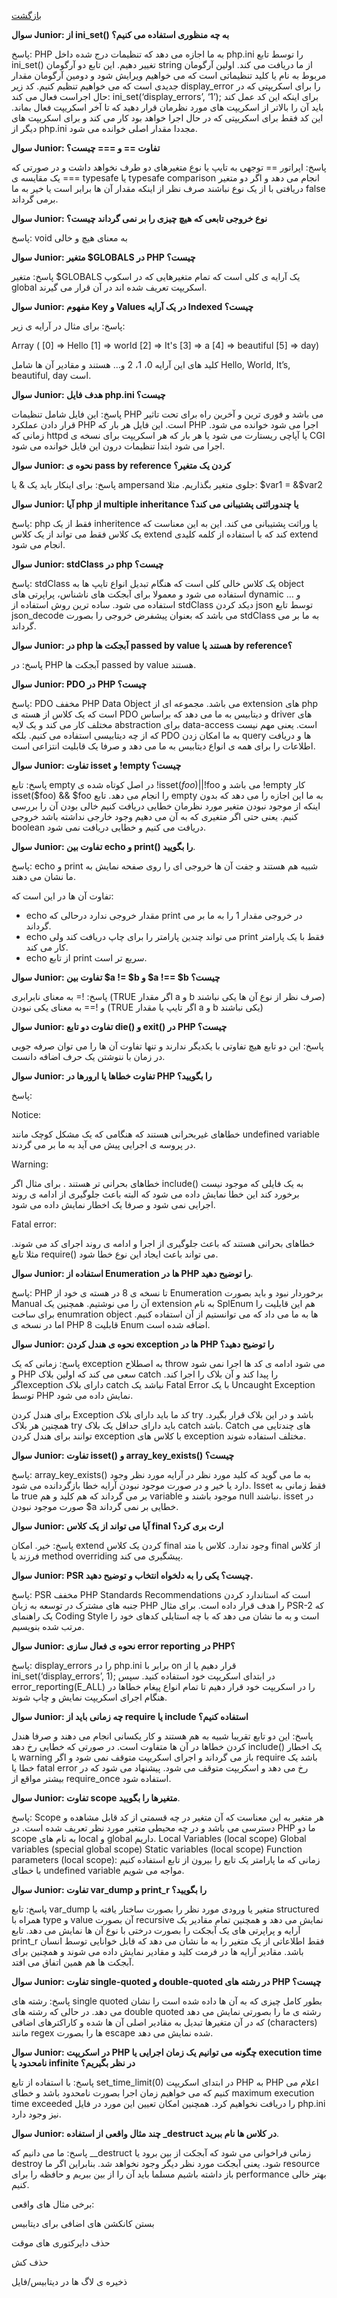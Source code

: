 <a href="https://github.com/4myr/fullstack-interview-questions/blob/main/README.md">بازگشت</a>

**سوال Junior: از ini_set() به چه منظوری استفاده می کنیم؟**

پاسخ: PHP به ما اجازه می دهد که تنظیمات درج شده داخل php.ini  را توسط تابع ini_set() تغییر دهیم. این تابع دو آرگومان string از ما دریافت می کند. اولین آرگومان مربوط به نام یا کلید تنظیماتی است که می خواهیم ویرایش شود و دومین آرگومان مقدار جدیدی است که می خواهیم تنظیم کنیم.
کد زیر display_error را برای اسکریپتی که در حال اجراست فعال می کند:
ini_set(‘display_errors’, ‘1’);
برای اینکه این کد عمل کند باید آن را بالاتر از اسکریپت های مورد نظرمان قرار دهید که تا آخر اسکریپت فعال 	بماند. این کد فقط برای اسکریپتی که در حال اجرا خواهد بود کار می کند و برای اسکریپت های دیگر از 		php.ini مجددا مقدار اصلی خوانده می شود.


**سوال Junior: تفاوت == و === چیست؟**

پاسخ: اپراتور == توجهی به تایپ یا نوع متغیرهای دو طرف نخواهد داشت و در صورتی که === یک مقایسه ی 	typesafe یا typesafe comparison انجام می دهد و اگر دو متغیر دریافتی با از یک نوع نباشند صرف نظر 	از اینکه مقدار آن ها برابر است یا خیر به ما false برمی گرداند.


**سوال Junior: نوع خروجی تابعی که هیچ چیزی را بر نمی گرداند چیست؟**

پاسخ: void به معنای هیچ و خالی


**سوال Junior: متغیر $GLOBALS در PHP چیست؟**

پاسخ: متغیر $GLOBALS یک آرایه ی کلی است که تمام متغیرهایی که در اسکوپ global اسکریپت تعریف شده اند 	در آن قرار می گیرند.


**سوال Junior: مفهوم Key و Values در یک آرایه Indexed چیست؟**

پاسخ: برای مثال در آرایه ی زیر:

Array ( [0] => Hello [1] => world [2] => It's [3] => a [4] => beautiful [5] => day)

کلید های این آرایه 0، 1، 2 و… هستند و مقادیر آن ها شامل Hello, World, It’s, beautiful, day است.


**سوال Junior: هدف فایل php.ini چیست؟**

پاسخ: این فایل شامل تنظیمات PHP می باشد و فوری ترین و آخرین راه برای تحت تاثیر قرار دادن عملکرد PHP 	است. این فایل هر بار که PHP اجرا می شود خوانده می شود. زمانی که httpd یا آپاچی ریستارت می شود یا 	هر بار 	که هر اسکریپت برای نسخه ی CGI اجرا می شود ابتدا تنظیمات درون این فایل خوانده می شود.


**سوال Junior: نحوه ی pass by reference کردن یک متغیر؟**

پاسخ: برای اینکار باید یک & یا ampersand جلوی متغیر بگذاریم. مثلا:
$var1 = &$var2


**سوال Junior: آیا php از multiple inheritance یا چندوراثتی پشتیبانی می کند؟**

پاسخ: php فقط از یک inheritence یا وراثت پشتیبانی می کند. این به این معناست که یک کلاس فقط می تواند 	از یک کلاس extend کند که با استفاده از کلمه کلیدی extend انجام می شود.



**سوال Junior: stdClass در php چیست؟**

پاسخ: stdClass یک کلاس خالی کلی است که هنگام تبدیل انواع تایپ ها به object استفاده می شود و معمولا 	برای آبجکت های ناشناس، پراپرتی های dynamic و … استفاده می شود. ساده ترین روش استفاده از stdClass دیکد کردن json توسط تابع json_decode می باشد که بعنوان پیشفرض خروجی را بصورت stdClass به ما بر می گرداند.



**سوال Junior: در php آبجکت ها passed by value هستند یا by reference؟**

پاسخ: در PHP آبجکت ها passed by value هستند.


**سوال Junior: PDO در PHP چیست؟**

پاسخ: PDO مخفف PHP Data Object می باشد.
مجموعه ای از extension های php است که یک کلاس از هسته ی PDO و دیتابیس به ما می دهد که 	براساس driver های مختلف کار می کند و یک لایه abstraction برای data-access است. یعنی مهم نیست 	که از چه دیتابیسی استفاده می کنیم. بلکه PDO به ما امکان زدن query ها و دریافت اطلاعات را برای همه 	ی انواع دیتابیس به ما می دهد و صرفا یک قابلیت انتزاعی است. 

**سوال Junior: تفاوت isset و !empty چیست؟**

پاسخ: تابع empty در اصل کوتاه شده ی !isset($foo) || !$foo می باشد و !empty کار isset($foo) && $foo  	را انجام می دهد. تابع empty به ما این اجازه را می دهد که بدون اینکه از موجود نبودن متغیر مورد نظرمان 	خطایی دریافت کنیم خالی بودن آن را بررسی کنیم. یعنی حتی اگر متغیری که به آن می دهیم وجود خارجی 	نداشته باشد خروجی boolean دریافت می کنیم و خطایی دریافت نمی شود.


**سوال Junior: تفاوت بین echo و print() را بگویید**.

پاسخ: echo و print شبیه هم هستند و جفت آن ها خروجی ای را روی صفحه نمایش به ما نشان می دهند.

تفاوت آن ها در این است که:

- echo مقدار خروجی ندارد درحالی که print در خروجی مقدار 1  را به ما بر می گرداند.
- echo می تواند چندین پارامتر را برای چاپ دریافت کند ولی print فقط با یک پارامتر کار می کند.
- echo از تابع print سریع تر است.


**سوال Junior: تفاوت بین $a != $b و $a !== $b چیست؟**

پاسخ: != به معنای نابرابری (TRUE اگر مقدار a و b صرف نظر از نوع آن ها یکی نباشند) و !== به معنای یکی نبودن (TRUE اگر تایپ یا مقدار a و b یکی نباشند)


**سوال Junior: تفاوت دو تابع die() و exit() در PHP چیست؟**

پاسخ: این دو تابع هیچ تفاوتی با یکدیگر ندارند و تنها تفاوت آن ها را می توان صرفه جویی در زمان با ننوشتن یک حرف اضافه دانست.


**سوال Junior: تفاوت خطاها یا ارورها در PHP  را بگویید؟**

پاسخ: 

Notice:

خطاهای غیربحرانی هستند که هنگامی که یک مشکل کوچک مانند undefined variable در پروسه ی اجرایی پیش می آید به ما بر می گردند.

Warning:

خطاهای بحرانی تر هستند . برای مثال اگر include() به یک فایلی که موجود نیست برخورد کند این خطا نمایش داده می شود که البته باعث جلوگیری از ادامه ی روند اجرایی نمی شود و صرفا یک اخطار نمایش داده می شود.

Fatal error:

خطاهای بحرانی هستند که باعث جلوگیری از اجرا و ادامه ی روند اجرای کد می شوند. مثلا تابع require() می تواند باعث ایجاد این نوع خطا شود.


**سوال Junior: استفاده از Enumeration ها در PHP  را توضیح دهید**.

پاسخ: PHP تا نسخه ی 8 در هسته ی خود از Enumeration برخوردار نبود و باید بصورت Manual آن را می نوشتیم. همچنین یک extension به نام SplEnum هم این قابلیت را برای ساخت enumration object ها به ما می داد که می توانستیم از آن استفاده کنیم. اما در نسخه ی PHP 8 قابلیت Enum اضافه شده است.



**سوال Junior: نحوه ی هندل کردن exception ها در PHP  را توضیح دهید؟**

پاسخ: زمانی که یک exception به اصطلاح throw می شود ادامه ی کد ها اجرا نمی شود و PHP سعی می کند که اولین بلاک catch  را پیدا کند و آن بلاک را اجرا کند. اگرexception دارای بلاک catch نباشد یک Fatal Error با یک Uncaught Exception توسط PHP نمایش داده می شود.

برای هندل کردن Exception کد ما باید دارای بلاک try باشد و در این بلاک قرار بگیرد. همچنین هر بلاک try باید دارای حداقل یک بلاک catch باشد. Catch های چندتایی می توانند برای هندل کردن exception با کلاس های exception مختلف استفاده شوند.


**سوال Junior: تفاوت isset() و array_key_exists() چیست؟**

پاسخ: array_key_exists() به ما می گوید که کلید مورد نظر در آرایه مورد نظر وجود دارد یا خیر و در صورت موجود نبودن آرایه خطا بازگردانده می شود.
Isset فقط زمانی به ما true بر می گرداند که هم کلید و هم variable موجود باشند و null نباشند. isset در صورت موجود نبودن $a خطایی بر نمی گرداند.


**سوال Junior: آیا می تواند از یک کلاس final ارث بری کرد؟**

پاسخ: خیر. امکان extend کردن یک کلاس final وجود ندارد. کلاس یا متد final از کلاس فرزند یا method overriding پیشگیری می کند.


**سوال Junior: PSR چیست؟ یکی را به دلخواه انتخاب و توضیح دهید.**

پاسخ: PSR مخفف PHP Standards Recommendations است که استاندارد کردن جنبه های مشترک در توسعه به زبان PHP  را هدف قرار داده است. برای مثال PSR-2 که یک راهنمای Coding Style است و به ما نشان می دهد که با چه استایلی کدهای خود را مرتب شده بنویسیم.


**سوال Junior: نحوه ی فعال سازی error reporting در PHP؟**

پاسخ: display_errors  را در php.ini برابر با on قرار دهیم یا از ini_set(‘display_errors’, 1); در ابتدای اسکریپت خود استفاده کنید.
سپس error_reporting(E_ALL)  را در اسکریپت خود قرار دهیم تا تمام انواع پیغام خطاها در هنگام اجرای اسکریپت نمایش و چاپ شوند.


**سوال Junior: چه زمانی باید از require یا include استفاده کنیم؟**

پاسخ: این دو تابع تقریبا شبیه به هم هستند و کار یکسانی انجام می دهند و صرفا هندل کردن خطاها در آن ها متفاوت است. در صورتی که خطایی رخ دهد include() یک اخطار یا warning باز می گرداند و اجرای اسکریپت متوقف نمی شود و اگر require باشد یک خطا یا fatal error رخ می دهد و اسکریپت متوقف می شود.
پیشنهاد می شود که در بیشتر مواقع از require_once استفاده شود. 



**سوال Junior: تفاوت scope متغیرها را بگویید**.

پاسخ: Scope هر متغیر به این معناست که آن متغیر در چه قسمتی از کد قابل مشاهده و دسترسی می باشد و در چه محیطی متغیر مورد نظر تعریف شده است. در PHP ما دو scope به نام های local و global داریم.
Local Variables (local scope)
Global variables (special global scope)
Static variables (local scope)
Function parameters (local scope): زمانی که ما پارامتر یک تابع را بیرون از تابع استفاده کنیم با خطای undefined variable مواجه می شویم.


**سوال Junior: تفاوت var_dump و print_r  را بگویید؟**

پاسخ: تابع var_dump متغیر یا ورودی مورد نظر را بصورت ساختار یافته یا structured همراه با type و value آن بصورت recursive نمایش می دهد و همچنین تمام مقادیر یک آرایه و پراپرتی های یک آبجکت را بصورت درختی با نوع آن ها نمایش می دهد.
تابع print_r فقط اطلاعاتی از یک متغیر را به ما نشان می دهد که قابل خوانایی توسط انسان باشد. مقادیر آرایه ها در فرمت کلید و مقادیر نمایش داده می شوند و همچنین برای آبجکت ها هم همین اتفاق می افتد.


**سوال Junior: تفاوت single-quoted و double-quoted در رشته های PHP چیست؟**

پاسخ: رشته های single quoted بطور کامل چیزی که به آن ها داده شده است را نشان می دهد. در حالی که رشته های double quoted رشته ی ما را بصورتی نمایش می دهد که در آن متغیرها  تبدیل به مقادیر اصلی آن ها شده و کاراکترهای اضافی (characters) مانند regex ها را بصورت escape شده نمایش می دهد.


**سوال Junior: در اسکریپت PHP چگونه می توانیم یک زمان اجرایی یا execution time نامحدود یا infinite در نظر بگیریم؟**

پاسخ: با استفاده از تابع set_time_limit(0) در ابتدای اسکریپت PHP به PHP اعلام می کنیم که می خواهیم زمان اجرا بصورت نامحدود باشد و خطای maximum execution time exceeded را دریافت نخواهیم کرد. همچنین امکان تعیین این مورد در فایل php.ini نیز وجود دارد.


**سوال Junior: چند مثال واقعی از استفاده _destruct در کلاس ها نام ببرید**.

پاسخ: ما می دانیم که __destruct زمانی فراخوانی می شود که آبجکت از بین برود یا destroy شود. یعنی آبجکت مورد نظر دیگر وجود نخواهد شد. بنابراین اگر ما resource باز داشته باشیم مسلما باید آن را از بین ببریم و حافظه را برای performance بهتر خالی کنیم.

برخی مثال های واقعی:

بستن کانکشن های اضافی برای دیتابیس

حذف دایرکتوری های موقت

حذف کش

ذخیره ی لاگ ها در دیتابیس/فایل

